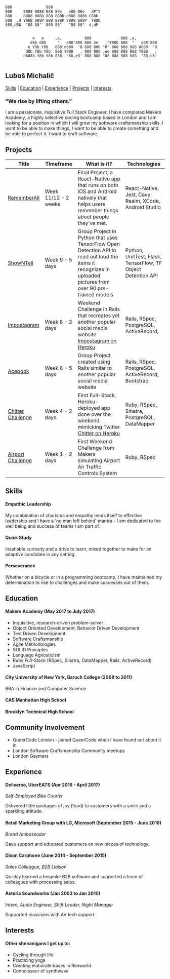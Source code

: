 ```

888               888                                               
888     8888 8888 888 88e   e88 88e   dP"Y                          
888     8888 8888 888 888b d888 888b C88b                           
888  ,d Y888 888P 888 888P Y888 888P  Y88D                          
888,d88  "88 88"  888 88"   "88 88"  d,dP                           


            e   e     ,e,          888             888 ,e,          
           d8b d8b     "   e88'888 888 ee   ,"Y88b 888  "   e88'888
          e Y8b Y8b   888 d888  '8 888 88b "8" 888 888 888 d888  '8
         d8b Y8b Y8b  888 Y888   , 888 888 ,ee 888 888 888 Y888   ,
        d888b Y8b Y8b 888  "88,e8' 888 888 "88 888 888 888  "88,e8'


```
## Luboš Michalič

[Skills](#skills) | [Education](#education) | [Experience](#experience) | [Projects](#projects) | [Interests](#interests)


### "We rise by lifting others."


  I am a passionate, inquisitive Full Stack Engineer. I have completed Makers Academy, a highly selective coding bootcamp based in London and I am looking for a position in which I will grow my software craftsmanship skills. I want to be able to make things, I want to be able to create something and be able to perfect it. I want to craft software.


## Projects

| Title | Timeframe | What is it?  | Technologies |  
|---|---|---|---|
| [RememberAll](https://github.com/lubosmichalic/RememberAll)  | Week 11/12 - 2 weeks  | Final Project, a React-Native app that runs on both iOS and Android natively that helps users remember things about people they've met. | React-Native, Jest, Cavy, Realm, XCode, Android Studio  |  |
| [ShowNTell](https://github.com/lubosmichalic/showNtell)  | Week 9 - 5 days  | Group Project in Python that uses TensorFlow Open Detection API to read out loud the items it recognizes in uploaded pictures from over 90 pre-trained models   | Python, UnitTest, Flask, TensorFlow, TF Object Detention API  |
| [Impostagram](https://github.com/lubosmichalic/impostagram)  | Week 8 - 2 days  | Weekend Challenge in Rails that recreates yet another popular social media website [Impostagram on Heroku](https://impostagram.herokuapp.com/) | Rails, RSpec, PostgreSQL, ActiveRecord,   |
| [Acebook](https://github.com/lubosmichalic/acebook-team-KILAS)  | Week 8 - 5 days  | Group Project created using Rails similar to another popular social media website | Rails, RSpec, PostgreSQL, ActiveRecord, Bootstrap  |
| [Chitter Challenge](https://github.com/lubosmichalic/chitter-challenge)  | Week 4 - 2 days  | First Full-Stack, Heroku-deployed app done over the weekend mimicking Twitter [Chitter on Heroku](http://chitty-chitter.herokuapp.com/posts)  | Ruby, RSpec, Sinatra, PostgreSQL, DataMapper |
| [Airport Challenge](https://github.com/lubosmichalic/airport_challenge) | Week 1 - 2 days  | First Weekend Challenge from Makers simulating Airport Air Traffic Controls System | Ruby, RSpec |  

## Skills

#### Empathic Leadership

My combination of charisma and empathy lends itself to effective leadership and I have a 'no man left behind' mantra - I am dedicated to the well being and success of teams I am part of.

#### Quick Study
Insatiable curiosity and a drive to learn, mixed together to make for an adaptive candidate in any setting.

#### Perseverance
Whether on a bicycle or in a programming bootcamp, I have maintained my determination to rise to challenges and make successes out of them.

## Education

#### Makers Academy (May 2017 to July 2017)

- Inquisitive, research-driven problem-solver
- Object Oriented Development, Behavior Driven Development
- Test Driven Development
- Software Craftsmanship
- Agile Methodologies
- SOLID Principles
- Language Agnosticism
- Ruby Full-Stack (RSpec, Sinatra, DataMapper, Rails, ActiveRecord)
- JavaScript

#### City University of New York, Baruch College  (2008 to 2011)
BBA in Finance and Computer Science  

#### CAS Manhattan High School

#### Brooklyn Technical High School

## Community Involvement
- QueerCode London - joined QueerCode when I have found out about it in
- London Software Craftsmanship Community meetups
- London Gaymers

## Experience
#### Deliveroo, UberEATS  (Apr 2016 - April 2017)
*Self-Employed Bike Courier*

Delivered little packages of joy (food) to customers with a smile and a sparkling attitude.
#### Retail Marketing Group with LG, Microsoft (September 2015 - June 2016)
*Brand Ambassador*

Gave support and educated customers on new pieces of technology.
#### Dixon Carphone (June 2014 - September 2015)
*Sales Colleague, B2B Liaison*

Quickly learned a bespoke B2B software and supported a team of colleagues with processing sales.
#### Astoria Soundworks (Jan 2003 to Jan 2010)   
*Intern, Audio Engineer, Shift Leader, Night Manager*

Supported musicians with AV tech support.
## Interests
#### Other shenanigans I get up to:
- Cycling through life
- Practicing yoga
- Creating elaborate bases in Rimworld
- Connoisseur of synthwave
